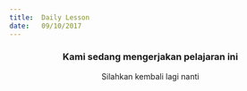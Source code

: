 ```yaml
---
title:  Daily Lesson
date:   09/10/2017
---
```


### <center>Kami sedang mengerjakan pelajaran ini</center>
<center>Silahkan kembali lagi nanti</center>
